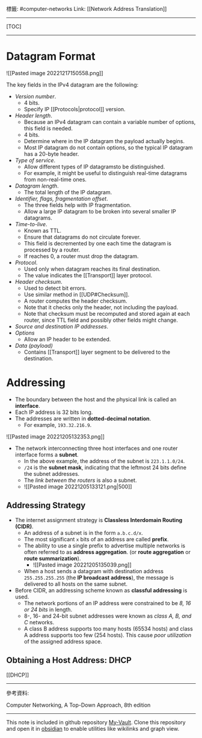 標籤: #computer-networks 
Link: [[Network Address Translation]]

---

[TOC]

---

# Datagram Format

![[Pasted image 20221217150558.png]]

The key fields in the IPv4 datagram are the following:

- *Version number*.
	- 4 bits.
	- Specify IP [[Protocols|protocol]] version.
- *Header length*.
	- Because an IPv4 datagram can contain a variable number of options, this field is needed.
	- 4 bits.
	- Determine where in the IP datagram the payload actually begins.
	- Most IP datagram do not contain options, so the typical IP datagram has a 20-byte header.
- *Type of service*.
	- Allow different types of IP datagramsto be distinguished.
	- For example, it might be useful to distinguish real-time datagrams from non-real-time ones.
- *Datagram length*.
	- The total length of the IP datagram.
- *Identifier, flags, fragmentation offset*.
	- The three fields help with IP fragmentation.
	- Allow a large IP datagram to be broken into several smaller IP datagrams.
- *Time-to-live*.
	- Known as TTL.
	- Ensure that datagrams do not circulate forever.
	- This field is decremented by one each time the datagram is processed by a router.
	- If reaches 0, a router must drop the datagram.
- *Protocol*.
	- Used only when datagram reaches its final destination.
	- The value indicates the [[Transport]] layer protocol.
- *Header checksum*.
	- Used to detect bit errors. 
	- Use similar method in [[UDP#Checksum]].
	- A router computes the header checksum.
	- Note that it checks only the header, not including the payload.
	- Note that checksum must be recomputed and stored again at each router, since TTL field and possibly other fields might change.
- *Source and destination IP addresses*.
- *Options*
	- Allow an IP header to be extended.
- *Data (payload)*
	- Contains [[Transport]] layer segment to be delivered to the destination.

# Addressing

- The boundary between the host and the physical link is called an **interface**.
- Each IP address is 32 bits long.
- The addresses are written in **dotted-decimal notation**.
	- For example, `193.32.216.9`.

![[Pasted image 20221205132353.png]]

- The network interconnecting three host interfaces and one router interface forms a **subnet**.
	- In the above example, the address of the subnet is `223.1.1.0/24`.
	- `/24` is the **subnet mask**, indicating that the leftmost 24 bits define the subnet addresses.
	- The *link between the routers* is also a subnet.
	- ![[Pasted image 20221205133121.png|500]]

## Addressing Strategy

- The internet assignment strategy is **Classless Interdomain Routing (CIDR)**.
	- An address of a subnet is in the form `a.b.c.d/x`.
	- The most significant `x` bits of an address are called **prefix**.
	- The ability to use a single prefix to advertise multiple networks is often referred to as **address aggregation**. (or **route aggregation** or **route summarization**).
		- ![[Pasted image 20221205135039.png]]
	- When a host sends a datagram with destination address `255.255.255.255` (the **IP broadcast address**), the message is delivered to all hosts on the same subnet.
- Before CIDR, an addressing scheme known as **classful addressing** is used.
	- The network portions of an IP address were constrained to be *8, 16 or 24 bits* in length.
	- 8-, 16- and 24-bit subnet addresses were known as *class A, B, and C* networks.
	- A class B address supports too many hosts (65534 hosts) and class A address supports too few (254 hosts). This cause *poor utilization* of the assigned address space.

## Obtaining a Host Address: DHCP

[[DHCP]]

---

參考資料:

Computer Networking, A Top-Down Approach, 8th edition

---

This note is included in github repository [My-Vault](https://github.com/LittleD3092/My-Vault.git). Clone this repository and open it in [obsidian](https://obsidian.md/) to enable utilities like wikilinks and graph view.